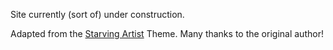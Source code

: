 Site currently (sort of) under construction.

Adapted from the [Starving Artist](https://github.com/chrisanthropic/starving-artist-jekyll-theme) Theme. Many thanks to the original author!
